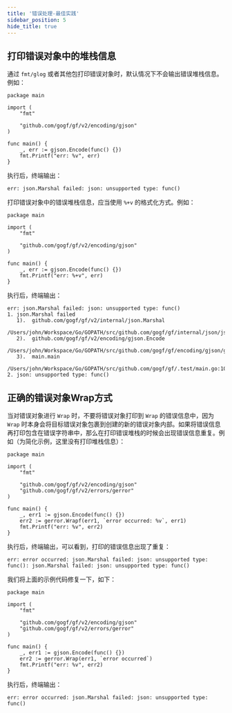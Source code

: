 ```yaml
---
title: '错误处理-最佳实践'
sidebar_position: 5
hide_title: true
---
```


## 打印错误对象中的堆栈信息

通过 `fmt/glog` 或者其他包打印错误对象时，默认情况下不会输出错误堆栈信息。例如：

```
package main

import (
	"fmt"

	"github.com/gogf/gf/v2/encoding/gjson"
)

func main() {
	_, err := gjson.Encode(func() {})
	fmt.Printf("err: %v", err)
}
```

执行后，终端输出：

```
err: json.Marshal failed: json: unsupported type: func()
```

打印错误对象中的错误堆栈信息，应当使用 `%+v` 的格式化方式。例如：

```
package main

import (
	"fmt"

	"github.com/gogf/gf/v2/encoding/gjson"
)

func main() {
	_, err := gjson.Encode(func() {})
	fmt.Printf("err: %+v", err)
}
```

执行后，终端输出：

```
err: json.Marshal failed: json: unsupported type: func()
1. json.Marshal failed
   1).  github.com/gogf/gf/v2/internal/json.Marshal
        /Users/john/Workspace/Go/GOPATH/src/github.com/gogf/gf/internal/json/json.go:30
   2).  github.com/gogf/gf/v2/encoding/gjson.Encode
        /Users/john/Workspace/Go/GOPATH/src/github.com/gogf/gf/encoding/gjson/gjson_stdlib_json_util.go:41
   3).  main.main
        /Users/john/Workspace/Go/GOPATH/src/github.com/gogf/gf/.test/main.go:10
2. json: unsupported type: func()
```

## 正确的错误对象Wrap方式

当对错误对象进行 `Wrap` 时，不要将错误对象打印到 `Wrap` 的错误信息中，因为 `Wrap` 时本身会将目标错误对象包裹到创建的新的错误对象内部。如果将错误信息再打印包含在错误字符串中，那么在打印错误堆栈的时候会出现错误信息重复。例如（为简化示例，这里没有打印堆栈信息）：

```
package main

import (
	"fmt"

	"github.com/gogf/gf/v2/encoding/gjson"
	"github.com/gogf/gf/v2/errors/gerror"
)

func main() {
	_, err1 := gjson.Encode(func() {})
	err2 := gerror.Wrapf(err1, `error occurred: %v`, err1)
	fmt.Printf("err: %v", err2)
}
```

执行后，终端输出，可以看到，打印的错误信息出现了重复：

```
err: error occurred: json.Marshal failed: json: unsupported type: func(): json.Marshal failed: json: unsupported type: func()
```

我们将上面的示例代码修复一下，如下：

```
package main

import (
	"fmt"

	"github.com/gogf/gf/v2/encoding/gjson"
	"github.com/gogf/gf/v2/errors/gerror"
)

func main() {
	_, err1 := gjson.Encode(func() {})
	err2 := gerror.Wrap(err1, `error occurred`)
	fmt.Printf("err: %v", err2)
}
```

执行后，终端输出：

```
err: error occurred: json.Marshal failed: json: unsupported type: func()
```